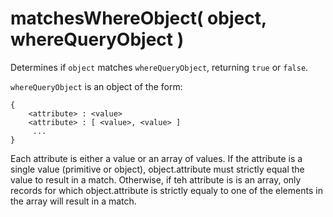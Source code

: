 # matchesWhereObject( object, whereQueryObject )

Determines if `object` matches `whereQueryObject`, returning `true` or `false`.

`whereQueryObject` is an object of the form:

```
{
	<attribute> : <value>
	<attribute> : [ <value>, <value> ]
	 ...
}
```

Each attribute is either a value or an array of values. If the attribute is a single value (primitive or object), object.attribute must strictly equal the value to result in a match. Otherwise, if teh attribute is is an array, only records for which object.attribute is strictly equaly to one of the elements in the array will result in a match.